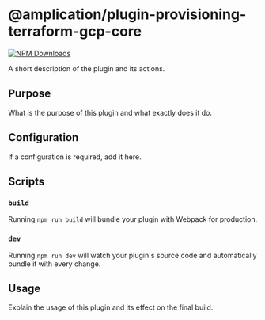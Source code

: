 # @amplication/plugin-provisioning-terraform-gcp-core

[![NPM Downloads](https://img.shields.io/npm/dt/@amplication/plugin-provisioning-terraform-gcp-core)](https://www.npmjs.com/package/@amplication/plugin-provisioning-terraform-gcp-core)

A short description of the plugin and its actions.

## Purpose

What is the purpose of this plugin and what exactly does it do.

## Configuration

If a configuration is required, add it here.

## Scripts

### `build`

Running `npm run build` will bundle your plugin with Webpack for production.

### `dev`

Running `npm run dev` will watch your plugin's source code and automatically bundle it with every change.

## Usage

Explain the usage of this plugin and its effect on the final build.
